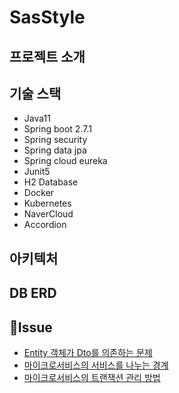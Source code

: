 # SasStyle

## 프로젝트 소개

## 기술 스택
- Java11
- Spring boot 2.7.1
- Spring security
- Spring data jpa
- Spring cloud eureka
- Junit5
- H2 Database
- Docker
- Kubernetes
- NaverCloud
- Accordion

## 아키텍처

## DB ERD

## 📌Issue
- [Entity 객체가 Dto를 의존하는 문제](https://github.com/sasstyle/backend/issues/24)
- [마이크로서비스의 서비스를 나누는 경계](https://github.com/sasstyle/backend/issues/34)
- [마이크로서비스의 트랜잭션 관리 방법](https://github.com/sasstyle/backend/issues/29)
